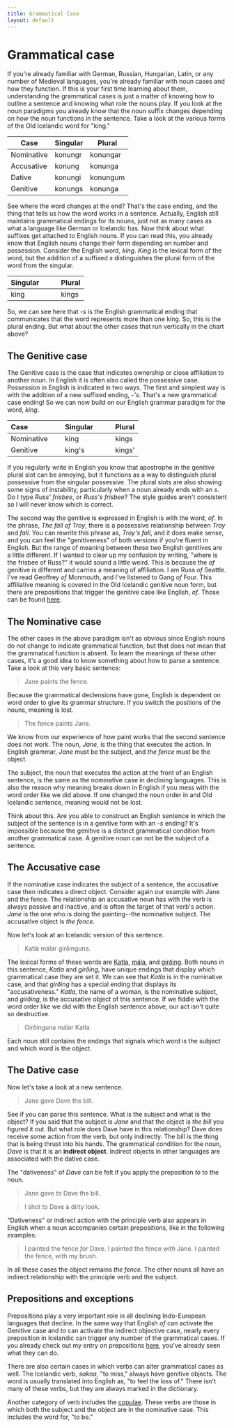 ```yaml
---
title: Grammatical Case
layout: default
---
```


# Grammatical case

If you're already familiar with German, Russian, Hungarian, Latin, or any number of Medieval languages, you're already familiar with noun cases and how they function. If this is your first time learning about them, understanding the grammatical cases is just a matter of knowing how to outline a sentence and knowing what role the nouns play. If you look at the noun paradigms you already know that the noun suffix changes depending on how the noun functions in the sentence. Take a look at the various forms of the Old Icelandic word for "king."

Case | Singular | Plural
-----------------|----------|--------
Nominative       | konungr  | konungar
Accusative    	 | konung   | konunga
Dative           | konungi  | konungum
Genitive         | konungs  | konunga

See where the word changes at the end? That's the case ending, and the thing that tells us how the word works in a sentence. Actually, English still maintains grammatical endings for its nouns, just not as many cases as what a language like German or Icelandic has. Now think about what suffixes get attached to English nouns. If you can read this, you already know that English nouns change their form depending on number and possession. Consider the English word, _king_. _King_ is the lexical form of the word, but the addition of a suffixed _s_ distinguishes the plural form of the word from the singular.

| Singular  &nbsp; &nbsp; &nbsp; &nbsp; | Plural |
|---------|--------|
| king    | kings  |

So, we can see here that _-s_ is the English grammatical ending that communicates that the word represents more than one king. So, this is the plural ending. But what about the other cases that run vertically in the chart above?

## The Genitive case

The Genitive case is the case that indicates ownership or close affiliation to another noun. In English it is often also called the possessive case. Possession in English is indicated in two ways. The first and simplest way is with the addition of a new suffixed ending, _-'s_. That's a new grammatical case ending! So we can now build on our English grammar paradigm for the word, _king_. 

| Case &nbsp; &nbsp; &nbsp; &nbsp; &nbsp; &nbsp; &nbsp; &nbsp; | Singular &nbsp; &nbsp; &nbsp; &nbsp; | Plural |
|:-----------------|:----------|:--------|
| Nominative | king | kings  |
| Genitive | king's | kings' |

If you regularly write in English you know that apostrophe in the genitive plural slot can be annoying, but it functions as a way to distinguish plural possessive from the singular possessive. The plural slots are also showing some signs of instability, particularly when a noun already ends with an _s_. Do I type _Russ' frisbee_, or _Russ's frisbee_? The style guides aren't consistent so I will never know which is correct. 

The second way the genitive is expressed in English is with the word, _of_. In the phrase, _The fall of Troy_, there is a possessive relationship between _Troy_ and _fall_. You can rewrite this phrase as, _Troy's fall_, and it does make sense, and you can feel the "genitiveness" of both versions if you're fluent in English. But the range of meaning between these two English genitives are a little different. If I wanted to clear up my confusion by writing, "where is the frisbee of Russ?" it would sound a little weird. This is because the _of_ genitive is different and carries a meaning of affiliation. I am Russ _of_ Seattle. I've read Geoffrey _of_ Monmouth, and I've listened to Gang _of_ Four. This affiliative meaning is covered in the Old Icelandic genitive noun form, but there are prepositions that trigger the genitive case like English, _of_. Those can be found [here](http://rcblack.net/grammar/prepositions/).

## The Nominative case

The other cases in the above paradigm isn't as obvious since English nouns do not change to indicate grammatical function, but that does not mean that the grammatical function is absent. To learn the meanings of these other cases, it's a good idea to know something about how to parse a sentence. Take a look at this very basic sentence:

> Jane paints the fence.

Because the grammatical declensions have gone, English is dependent on word order to give its grammar structure. If you switch the positions of the nouns, meaning is lost.

> The fence paints Jane.

We know from our experience of how paint works that the second sentence does not work. The noun, _Jane_, is the thing that executes the action. In English grammar, _Jane_ must be the subject, and _the fence_ must be the object.

The subject, the noun that executes the action at the front of an English sentence, is the same as the nominative case in declining languages. This is also the reason why meaning breaks down in English if you mess with the word order like we did above. If one changed the noun order in and Old Icelandic sentence, meaning would not be lost.

Think about this. Are you able to construct an English sentence in which the subject of the sentence is in a genitive form with an _-s_ ending? It's impossible because the genitive is a distinct grammatical condition from another grammatical case. A genitive noun can not be the subject of a sentence.

## The Accusative case

If the nominative case indicates the subject of a sentence, the accusative case then indicates a direct object. Consider again our example with Jane and the fence. The relationship an accusative noun has with the verb is always passive and inactive, and is often the target of that verb's action. _Jane_ is the one who is doing the painting--the nominative subject. The accusative object is _the fence_.  

Now let's look at an Icelandic version of this sentence.

> Katla málar girðinguna.

The lexical forms of these words are [Katla](https://en.wiktionary.org/wiki/Katla), [mála](https://en.wiktionary.org/wiki/m%C3%A1la), and [girðing](https://en.wiktionary.org/wiki/gir%C3%B0ing). Both nouns in this sentence, _Katla_ and _girðing_, have unique endings that display which grammatical case they are set it. We can see that _Katla_ is in the nominative case, and that _girðing_ has a special ending that displays its "accusativeness." _Katla_, the name of a woman, is the nominative subject, and _girðing_, is the accusative object of this sentence. If we fiddle with the word order like we did with the English sentence above, our act isn't quite so destructive. 

> Girðinguna málar Katla.

Each noun still contains the endings that signals which word is the subject and which word is the object.

## The Dative case

Now let's take a look at a new sentence.

> Jane gave Dave the bill.

See if you can parse this sentence. What is the subject and what is the object? If you said that the subject is _Jane_ and that the object is _the bill_ you figured it out. But what role does Dave have in this relationship? Dave does receive some action from the verb, but only indirectly. The bill is the thing that is being thrust into his hands. The grammatical condition for the noun, _Dave_ is that it is an **indirect object**. Indirect objects in other languages are associated with the dative case. 

The "dativeness" of _Dave_ can be felt if you apply the preposition _to_ to the noun. 

> Jane gave _to_ Dave the bill.

> I shot _to_ Dave a dirty look. 

"Dativeness" or indirect action with the principle verb also appears in English when a noun accompanies certain prepositions, like in the following examples:

> I painted the fence _for_ Dave.
> I painted the fence _with_ Jane.
> I painted the fence, _with_ my brush.

In all these cases the object remains _the fence_. The other nouns all have an indirect relationship with the principle verb and the subject.

## Prepositions and exceptions

Prepositions play a very important role in all declining Indo-European languages that decline. In the same way that English _of_ can activate the Genitive case and _to_ can activate the indirect objective case, nearly every preposition in Icelandic can trigger any number of the grammatical cases. If you already check out my entry on prepositions [here](http://rcblack.net/grammar/prepositions/), you've already seen what they can do. 

There are also certain cases in which verbs can alter grammatical cases as well. The Icelandic verb, _sakna_, "to miss," always have genitive objects. The word is usually translated into English as, "to feel the loss of." There isn't many of these verbs, but they are always marked in the dictionary.

Another category of verb includes the [copulae](http://rcblack.net/grammar/copula/). These verbs are those in which both the subject and the object are in the nominative case. This includes the word for, "to be."
